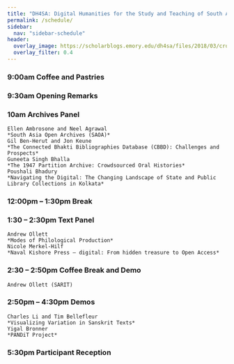 ```yaml
---
title: "DH4SA: Digital Humanities for the Study and Teaching of South Asia"
permalink: /schedule/
sidebar:
  nav: "sidebar-schedule"
header:
  overlay_image: https://scholarblogs.emory.edu/dh4sa/files/2018/03/cropped-banner_web_header.png
  overlay_filter: 0.4
---
```

<div class="begin-examples"></div>

### **9:00am Coffee and Pastries**

### **9:30am Opening Remarks**

### **10am Archives Panel**  
```
Ellen Ambrosone and Neel Agrawal  
*South Asia Open Archives (SAOA)*  
Gil Ben-Herut and Jon Keune   
*The Connected Bhakti Bibliographies Database (CBBD): Challenges and Prospects*  
Guneeta Singh Bhalla  
*The 1947 Partition Archive: Crowdsourced Oral Histories*  
Poushali Bhadury  
*Navigating the Digital: The Changing Landscape of State and Public Library Collections in Kolkata*  
```

### **12:00pm – 1:30pm Break**


### **1:30 – 2:30pm Text Panel**  
```
Andrew Ollett   
*Modes of Philological Production*  
Nicole Merkel-Hilf  
*Naval Kishore Press – digital: From hidden treasure to Open Access*
```

### **2:30 – 2:50pm Coffee Break and Demo**  
```
Andrew Ollett (SARIT)
```

### **2:50pm – 4:30pm Demos**  
```
Charles Li and Tim Bellefleur  
*Visualizing Variation in Sanskrit Texts*  
Yigal Bronner  
*PANDiT Project*
```

### **5:30pm Participant Reception**
<div class="end-examples"></div>
